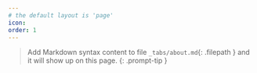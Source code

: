 ```yaml
---
# the default layout is 'page'
icon: 
order: 1
---
```


> Add Markdown syntax content to file `_tabs/about.md`{: .filepath } and it will show up on this page.
{: .prompt-tip }
